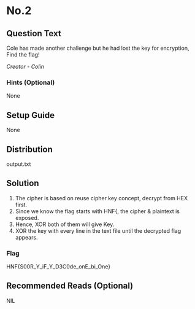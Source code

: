 # No.2

## Question Text
Cole has made another challenge but he had lost the key for encryption, Find the flag!

*Creator - Colin*

### Hints (Optional)
None

## Setup Guide
None

## Distribution
output.txt

## Solution
1. The cipher is based on reuse cipher key concept, decrypt from HEX first.
2. Since we know the flag starts with HNF{, the cipher & plaintext is exposed.
3. Hence, XOR both of them will give Key.
4. XOR the key with every line in the text file until the decrypted flag appears.

### Flag
HNF{S00R_Y_iF_Y_D3C0de_onE_bi_One}

## Recommended Reads (Optional)
NIL